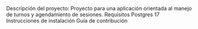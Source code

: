 Descripción del proyecto: Proyecto para una aplicación orientada al manejo de turnos y agendamiento de sesiones.
Requisitos
Postgres 17
Instrucciones de instalación
Guía de contribución